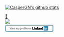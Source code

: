 [![CasperGN's github stats](https://github-readme-stats.vercel.app/api?username=CasperGN&count_private=true&theme=dark&include_all_commits=true&show_icons=true)](https://github.com/CasperGN/github-readme-stats)

<a href="mailto:whopsec@protonmail.com">:email:</a>  
<a href="https://twitter.com/CasperGN"><img src="https://img.shields.io/twitter/follow/CasperGN"></a>   
<a href="https://www.linkedin.com/in/casper-guldbech-nielsen-a03168100/"><img src="linkedin.jpg"></a>
